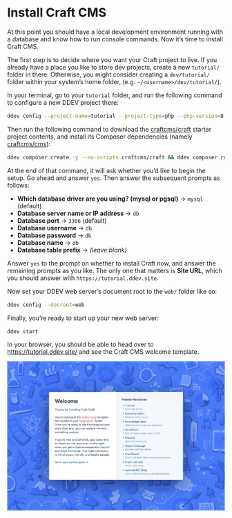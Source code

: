 # Install Craft CMS

At this point you should have a local development environment running with a database and know how to run console commands. Now it’s time to install Craft CMS.

The first step is to decide where you want your Craft project to live. If you already have a place you like to store dev projects, create a new `tutorial/` folder in there. Otherwise, you might consider creating a `dev/tutorial/` folder within your system’s home folder,  (e.g. `~/<username>/dev/tutorial/`).

In your terminal, go to your `tutorial` folder, and run the following command to configure a new DDEV project there:

```sh
ddev config --project-name=tutorial --project-type=php --php-version=8.0
```

Then run the following command to download the [craftcms/craft](https://github.com/craftcms/craft/) starter project contents, and install its Composer dependencies (namely [craftcms/cms](https://github.com/craftcms/cms/)):

```sh
ddev composer create -y --no-scripts craftcms/craft && ddev composer run post-create-project-cmd
```

At the end of that command, it will ask whether you’d like to begin the setup. Go ahead and answer `yes`. Then answer the subsequent prompts as follows:

- **Which database driver are you using? (mysql or pgsql)** → `mysql` (default)
- **Database server name or IP address** → `db`
- **Database port** → `3306` (default)
- **Database username** → `db`
- **Database password** → `db`
- **Database name** → `db`
- **Database table prefix** → _(leave blank)_

Answer `yes` to the prompt on whether to install Craft now, and answer the remaining prompts as you like. The only one that matters is **Site URL**, which you should answer with `https://tutorial.ddev.site`.

Now set your DDEV web server’s document root to the `web/` folder like so:

```sh
ddev config --docroot=web
```

Finally, you’re ready to start up your new web server:

```sh
ddev start
```

In your browser, you should be able to head over to <https://tutorial.ddev.site/> and see the Craft CMS welcome template.

<BrowserShot url="https://tutorial.ddev.site/" :link="true">
<img src="../images/welcome-template.png" alt="Screenshot of the Craft CMS welcome template" />
</BrowserShot>
